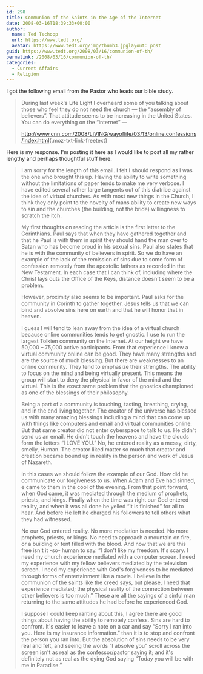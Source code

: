 ```yaml
---
id: 298
title: Communion of the Saints in the Age of the Internet
date: 2008-03-16T18:39:33+00:00
author:
  name: Ted Tschopp
  url: https://www.tedt.org/
  avatar: https://www.tedt.org/img/thumb3.jpglayout: post
guid: https://www.tedt.org/2008/03/16/communion-of-th/
permalink: /2008/03/16/communion-of-th/
categories:
  - Current Affairs
  - Religion
---
```

I got the following email from the Pastor who leads our bible study.

> During last week's Life Light I overheard some of you talking about those who feel they do not need the church &#8212; the &#8220;assembly of believers&#8221;. That attitude seems to be increasing in the United States. You can do everything on the &#8220;internet&#8221; &#8212;
> 
> <http://www.cnn.com/2008/LIVING/wayoflife/03/13/online.confessions/index.html>{.moz-txt-link-freetext}

Here is my response. I'm posting it here as I would like to post all my rather lengthy and perhaps thoughtful stuff here.

> I am sorry for the length of this email. I felt I should respond as I was the one who brought this up. Having the ability to write something without the limitations of paper tends to make me very verbose. I have edited several rather large tangents out of this diatribe against the idea of virtual churches. As with most new things in the Church, I think they only point to the novelty of mans ability to create new ways to sin and the churches (the building, not the bride) willingness to scratch the itch.
> 
> My first thoughts on reading the article is the first letter to the Corinthians. Paul says that when they have gathered together and that he Paul is with them in spirit they should hand the man over to Satan who has become proud in his sexual sins. Paul also states that he is with the community of believers in spirit. So we do have an example of the lack of the remission of sins due to some form of confession remotely from the apostolic fathers as recorded in the New Testament. In each case that I can think of, including where the Christ lays outs the Office of the Keys, distance doesn't seem to be a problem.
> 
> However, proximity also seems to be important. Paul asks for the community in Corinth to gather together. Jesus tells us that we can bind and absolve sins here on earth and that he will honor that in heaven.
> 
> I guess I will tend to lean away from the idea of a virtual church because online communities tends to get gnostic. I use to run the largest Tolkien community on the Internet. At our height we have 50,000 &#8211; 75,000 active participants. From that experience I know a virtual community online can be good. They have many strengths and are the source of much blessing. But there are weaknesses to an online community. They tend to emphasize their strengths. The ability to focus on the mind and being virtually present. This means the group will start to deny the physical in favor of the mind and the virtual. This is the exact same problem that the gnostics championed as one of the blessings of their philosophy.
> 
> Being a part of a community is touching, tasting, breathing, crying, and in the end living together. The creator of the universe has blessed us with many amazing blessings including a mind that can come up with things like computers and email and virtual communities online. But that same creator did not enter cyberspace to talk to us. He didn't send us an email. He didn't touch the heavens and have the clouds form the letters &#8220;I LOVE YOU.&#8221; No, he entered reality as a messy, dirty, smelly, Human. The creator liked matter so much that creator and creation became bound up in reality in the person and work of Jesus of Nazareth.
> 
> In this cases we should follow the example of our God. How did he communicate our forgiveness to us. When Adam and Eve had sinned, e came to them in the cool of the evening. From that point forward, when God came, it was mediated through the medium of prophets, priests, and kings. Finally when the time was right our God entered reality, and when it was all done he yelled &#8220;It is finished&#8221; for all to hear. And before He left he charged his followers to tell others what they had witnessed.
> 
> No our God entered reality. No more mediation is needed. No more prophets, priests, or kings. No need to approach a mountain on fire, or a building or tent filled with the blood. And now that we are this free isn't it -so- human to say. &#8220;I don't like my freedom. It's scary. I need my church experience mediated with a computer screen. I need my experience with my fellow believers mediated by the television screen. I need my experience with God's forgiveness to be mediated through forms of entertainment like a movie. I believe in the communion of the saints like the creed says, but please, I need that experience mediated; the physical reality of the connection between other believers is too much.&#8221; These are all the sayings of a sinful man returning to the same attitudes he had before he experienced God.
> 
> I suppose I could keep ranting about this, I agree there are good things about having the ability to remotely confess. Sins are hard to confront. It's easier to leave a note on a car and say &#8220;Sorry I ran into you. Here is my insurance information.&#8221; than it is to stop and confront the person you ran into. But the absolution of sins needs to be very real and felt, and seeing the words &#8220;I absolve you&#8221; scroll across the screen isn't as real as the confessor/pastor saying it; and it's definitely not as real as the dying God saying &#8220;Today you will be with me in Paradise.&#8221;